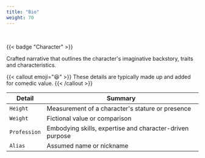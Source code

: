 ```yaml
---
title: "Bio"
weight: 70
---
```


<br />

{{< badge "Character" >}}

Crafted narrative that outlines the character's imaginative backstory, traits and characteristics.

{{< callout emoji="😆" >}}
These details are typically made up and added for comedic value.
{{< /callout >}}

| Detail        | Summary                                  	             |
| ------------- | ------------------------------------------------------ |
| `Height`   | Measurement of a character's stature or presence |
| `Weight`  | Fictional value or comparison    |
| `Profession`   | Embodying skills, expertise and character-driven purpose   	     |
| `Alias` | Assumed name or nickname    |